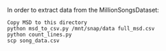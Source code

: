 In order to extract data from the MillionSongsDataset:

```
Copy MSD to this directory
python msd_to_csv.py /mnt/snap/data full_msd.csv
python count_lines.py
scp song_data.csv
```